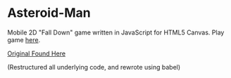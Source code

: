 # Asteroid-Man

Mobile 2D "Fall Down" game written in JavaScript for HTML5 Canvas.  Play game [here](http://david-wolgemuth.github.io/asteroid-man-2.0).

[Original Found Here](https://github.com/david-wolgemuth/asteroid-man)

(Restructured all underlying code, and rewrote using babel)
